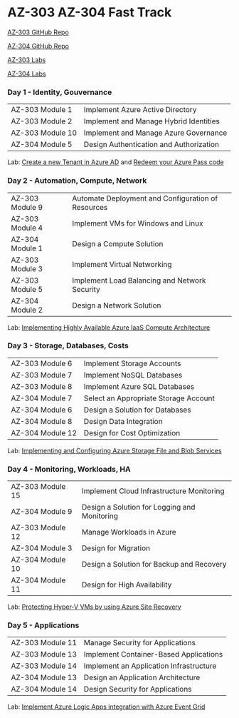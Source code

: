 # AZ-303 AZ-304 Fast Track

[AZ-303 GitHub Repo](https://github.com/MicrosoftLearning/AZ-303-Microsoft-Azure-Architect-Technologies)

[AZ-304 GitHub Repo](https://github.com/MicrosoftLearning/AZ-304-Microsoft-Azure-Architect-Design)

[AZ-303 Labs](https://microsoftlearning.github.io/AZ-303-Microsoft-Azure-Architect-Technologies/)

[AZ-304 Labs](https://microsoftlearning.github.io/AZ-304-Microsoft-Azure-Architect-Design/)


### Day 1 - Identity, Gouvernance
|                 |             |
| --------------- | ----------- |
|AZ-303 Module 1  | Implement Azure Active Directory |
|AZ-303 Module 2  | Implement and Manage Hybrid Identities |
|AZ-303 Module 10 | Implement and Manage Azure Governance |
|AZ-304 Module 5  | Design Authentication and Authorization |

Lab: [Create a new Tenant in Azure AD](https://www.az.training/createNewTenant.html) and [Redeem your Azure Pass code](https://www.az.training/redeemAzurePass.html)

### Day 2 - Automation, Compute, Network

|                 |             |
| --------------- | ----------- |
|AZ-303 Module 9  | Automate Deployment and Configuration of Resources |
|AZ-303 Module 4  | Implement VMs for Windows and Linux |
|AZ-304 Module 1  | Design a Compute Solution |
|AZ-303 Module 3  | Implement Virtual Networking |
|AZ-303 Module 5  | Implement Load Balancing and Network Security |
|AZ-304 Module 2  | Design a Network Solution |

Lab: [Implementing Highly Available Azure IaaS Compute Architecture](https://microsoftlearning.github.io/AZ-303-Microsoft-Azure-Architect-Technologies/Instructions/Labs/Module_05_Lab.html)

### Day 3 - Storage, Databases, Costs

|                 |             |
| --------------- | ----------- |
|AZ-303 Module 6  | Implement Storage Accounts |
|AZ-303 Module 7  | Implement NoSQL Databases |
|AZ-303 Module 8  | Implement Azure SQL Databases |
|AZ-304 Module 7  | Select an Appropriate Storage Account |
|AZ-304 Module 6  | Design a Solution for Databases |
|AZ-304 Module 8  | Design Data Integration |
|AZ-304 Module 12 | Design for Cost Optimization |

Lab: [Implementing and Configuring Azure Storage File and Blob Services](https://microsoftlearning.github.io/AZ-303-Microsoft-Azure-Architect-Technologies/Instructions/Labs/Module_06_Lab.html)

### Day 4 - Monitoring, Workloads, HA

|                 |             |
| --------------- | ----------- |
|AZ-303 Module 15 | Implement Cloud Infrastructure Monitoring |
|AZ-304 Module 9  | Design a Solution for Logging and Monitoring |
|AZ-303 Module 12 | Manage Workloads in Azure |
|AZ-304 Module 3  | Design for Migration |
|AZ-304 Module 10 | Design a Solution for Backup and Recovery |
|AZ-304 Module 11 | Design for High Availability |

Lab: [Protecting Hyper-V VMs by using Azure Site Recovery](https://microsoftlearning.github.io/AZ-303-Microsoft-Azure-Architect-Technologies/Instructions/Labs/Module_12_Lab.html)

### Day 5 - Applications

|                 |             |
| --------------- | ----------- |
|AZ-303 Module 11 | Manage Security for Applications |
|AZ-303 Module 13 | Implement Container-Based Applications |
|AZ-303 Module 14 | Implement an Application Infrastructure |
|AZ-304 Module 13 | Design an Application Architecture |
|AZ-304 Module 14 | Design Security for Applications |

Lab: [Implement Azure Logic Apps integration with Azure Event Grid](https://microsoftlearning.github.io/AZ-304-Microsoft-Azure-Architect-Design/Instructions/Labs/Module_13_Lab_a.html)